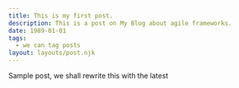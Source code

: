 ```yaml
---
title: This is my first post.
description: This is a post on My Blog about agile frameworks.
date: 1989-01-01
tags:
  - we can tag posts
layout: layouts/post.njk
---
```


Sample post, we shall rewrite this with the latest
